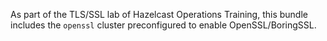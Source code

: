 As part of the TLS/SSL lab of Hazelcast Operations Training, this bundle includes the `openssl` cluster preconfigured to enable OpenSSL/BoringSSL.
